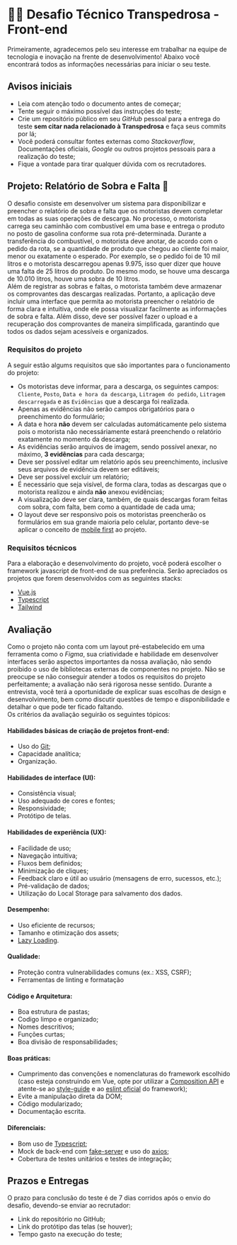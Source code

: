 # 👨‍💻 Desafio Técnico Transpedrosa - Front-end
Primeiramente, agradecemos pelo seu interesse em trabalhar na equipe de tecnologia e inovação na frente de desenvolvimento! Abaixo você encontrará todos as informações necessárias para iniciar o seu teste.

## Avisos iniciais
- Leia com atenção todo o documento antes de começar;
- Tente seguir o máximo possível das instruções do teste;
- Crie um repositório público em seu *GitHub* pessoal para a entrega do teste **sem citar nada relacionado à Transpedrosa** e faça seus commits por lá;
- Você poderá consultar fontes externas como *Stackoverflow*, Documentações oficiais, *Google* ou outros projetos pessoais para a realização do teste;
- Fique a vontade para tirar qualquer dúvida com os recrutadores.

## Projeto: Relatório de Sobra e Falta 🚚
O desafio consiste em desenvolver um sistema para disponibilizar e preencher o relatório de sobra e falta que os motoristas devem completar em todas as suas operações de descarga. No processo, o motorista carrega seu caminhão com combustível em uma base e entrega o produto no posto de gasolina conforme sua rota pré-determinada. Durante a transferência do combustível, o motorista deve anotar, de acordo com o pedido da rota, se a quantidade de produto que chegou ao cliente foi maior, menor ou exatamente o esperado. Por exemplo, se o pedido foi de 10 mil litros e o motorista descarregou apenas 9.975, isso quer dizer que houve uma falta de 25 litros do produto. Do mesmo modo, se houve uma descarga de 10.010 litros, houve uma sobra de 10 litros.  
Além de registrar as sobras e faltas, o motorista também deve armazenar os comprovantes das descargas realizadas. Portanto, a aplicação deve incluir uma interface que permita ao motorista preencher o relatório de forma clara e intuitiva, onde ele possa visualizar facilmente as informações de sobra e falta. Além disso, deve ser possível fazer o upload e a recuperação dos comprovantes de maneira simplificada, garantindo que todos os dados sejam acessíveis e organizados.

### Requisitos do projeto
A seguir estão algums requisitos que são importantes para o funcionamento do projeto:
- Os motoristas deve informar, para a descarga, os seguintes campos: `Cliente`, `Posto`, `Data e hora da descarga`, `Litragem do pedido`, `Litragem descarregada` e as `Evidências` que a descarga foi realizada.
- Apenas as evidências não serão campos obrigatórios para o preenchimento do formulário;
- A data e hora **não** devem ser calculadas automáticamente pelo sistema pois o motorista não necessáriamente estará preenchendo o relatório exatamente no momento da descarga;
- As evidências serão arquivos de imagem, sendo possível anexar, no máximo, **3 evidências** para cada descarga;
- Deve ser possível editar um relatório após seu preenchimento, inclusive seus arquivos de evidência devem ser editáveis;
- Deve ser possível excluir um relatório;
- É necessário que seja visível, de forma clara, todas as descargas que o motorista realizou e ainda **não** anexou evidências;
- A visualização deve ser clara, também, de quais descargas foram feitas com sobra, com falta, bem como a quantidade de cada uma;
- O layout deve ser responsivo pois os motoristas preencherão os formulários em sua grande maioria pelo celular, portanto deve-se aplicar o conceito de [mobile first](https://blog.apiki.com/mobile-first-o-conceito-e-sua-aplicabilidade/) ao projeto.

### Requisitos técnicos
Para a elaboração e desenvolvimento do projeto, você poderá escolher o framework javascript de front-end de sua preferência. Serão apreciados os projetos que forem desenvolvidos com as seguintes stacks:
- [Vue.js](https://vuejs.org/)
- [Typescript](https://typescriptlang.org/)
- [Tailwind](https://tailwindcss.com/)

## Avaliação
Como o projeto não conta com um layout pré-estabelecido em uma ferramenta como o *Figma*, sua criatividade e habilidade em desenvolver interfaces serão aspectos importantes da nossa avaliação, não sendo proibido o uso de bibliotecas externas de componentes no projeto. Não se preocupe se não conseguir atender a todos os requisitos do projeto perfeitamente; a avaliação não será rigorosa nesse sentido. Durante a entrevista, você terá a oportunidade de explicar suas escolhas de design e desenvolvimento, bem como discutir questões de tempo e disponibilidade e detalhar o que pode ter ficado faltando.  
Os critérios da avaliação seguirão os seguintes tópicos:

#### Habilidades básicas de criação de projetos front-end:
- Uso do [Git](https://git-scm.com/);
- Capacidade analítica;
- Organização.

#### Habilidades de interface (UI):
- Consistência visual;
- Uso adequado de cores e fontes;
- Responsividade;
- Protótipo de telas.

#### Habilidades de experiência (UX):
- Facilidade de uso;
- Navegação intuitiva;
- Fluxos bem definidos;
- Minimização de cliques;
- Feedback claro e útil ao usuário (mensagens de erro, sucessos, etc.);
- Pré-validação de dados;
- Utilização do Local Storage para salvamento dos dados.

#### Desempenho:
- Uso eficiente de recursos;
- Tamanho e otimização dos assets;
- [Lazy Loading](https://developer.mozilla.org/en-US/docs/Web/Performance/Lazy_loading).

#### Qualidade:
- Proteção contra vulnerabilidades comuns (ex.: XSS, CSRF);
- Ferramentas de linting e formatação

#### Código e Arquitetura:
- Boa estrutura de pastas;
- Codigo limpo e organizado;
- Nomes descritivos;
- Funções curtas;
- Boa divisão de responsabilidades;

#### Boas práticas:
- Cumprimento das convenções e nomenclaturas do framework escolhido (caso esteja construindo em Vue, opte por utilizar a [Composition API](https://vuejs.org/guide/introduction.html#composition-api) e atente-se ao [style-guide](https://vuejs.org/style-guide/) e ao [eslint oficial](https://eslint.vuejs.org/) do framework);
- Evite a manipulação direta da DOM;
- Código modularizado;
- Documentação escrita.

#### Diferenciais:
- Bom uso de [Typescript](https://typescriptlang.org/);
- Mock de back-end com [fake-server](https://github.com/typicode/json-server) e uso do [axios](https://axios-http.com/ptbr/docs/intro);
- Cobertura de testes unitários e testes de integração;

## Prazos e Entregas
O prazo para conclusão do teste é de 7 dias corridos após o envio do desafio, devendo-se enviar ao recrutador:
- Link do repositório no GitHub;
- Link do protótipo das telas (se houver);
- Tempo gasto na execução do teste;
